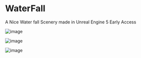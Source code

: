 # WaterFall

A Nice Water fall Scenery made in Unreal Engine 5 Early Access

![image](https://user-images.githubusercontent.com/65004578/134775041-f4d1a867-ca1b-42ec-9b14-9b24f6051671.png)

![image](https://user-images.githubusercontent.com/65004578/134774964-52815bd1-a241-411e-8456-20e925c0ba24.png)

![image](https://user-images.githubusercontent.com/65004578/134774979-fa4a44d2-ca13-47f8-8ba9-6aab89cadc1f.png)
